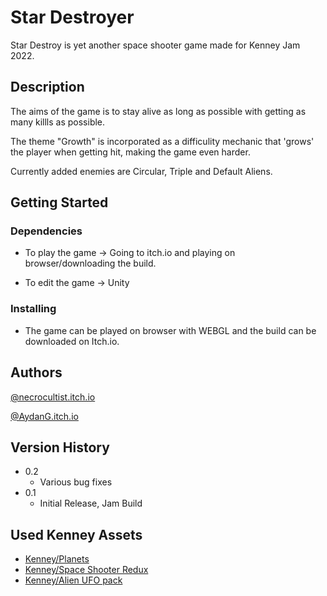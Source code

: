 # Star Destroyer

Star Destroy is yet another space shooter game made for Kenney Jam 2022.

## Description

The aims of the game is to stay alive as long as possible with getting as many killls as possible.

The theme "Growth" is incorporated as a difficulity mechanic that 'grows' the player when getting hit, making the game even harder.

Currently added enemies are Circular, Triple and Default Aliens.

## Getting Started

### Dependencies

- To play the game -> Going to itch.io and playing on browser/downloading the build.

- To edit the game -> Unity

### Installing

- The game can be played on browser with WEBGL and the build can be downloaded on Itch.io.

## Authors

[@necrocultist.itch.io](https://necrocultist.itch.io)

[@AydanG.itch.io](https://aydang.itch.io)

## Version History

- 0.2
  - Various bug fixes
- 0.1
  - Initial Release, Jam Build

## Used Kenney Assets

- [Kenney/Planets](https://kenney.nl/assets/planets)
- [Kenney/Space Shooter Redux](https://kenney.nl/assets/space-shooter-redux)
- [Kenney/Alien UFO pack](https://kenney.nl/assets/alien-ufo-pack)
